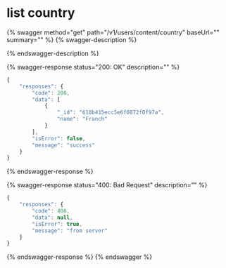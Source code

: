 # list country

{% swagger method="get" path="/v1/users/content/country" baseUrl="" summary="" %}
{% swagger-description %}

{% endswagger-description %}

{% swagger-response status="200: OK" description="" %}
```javascript
{
    "responses": {
        "code": 200,
        "data": [
            {
                "_id": "618b415ecc5e6f0872f0f97a",
                "name": "Franch"
            }
        ],
        "isError": false,
        "message": "success"
    }
}
```
{% endswagger-response %}

{% swagger-response status="400: Bad Request" description="" %}
```javascript
{
    "responses": {
        "code": 400,
        "data": null,
        "isError": true,
        "message": "from server"
    }
}
```
{% endswagger-response %}
{% endswagger %}
